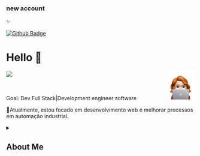 ### new account 

✨ 


[![Github Badge](https://img.shields.io/badge/-Github-000?style=flat-square&logo=Github&logoColor=white&link=https://github.com/nayaracabral)](https://github.com/nayaracabral)


# Hello 👋

<a href="https://taggo.one/clcmo"><img src="https://github.com/clcmo/clcmo/blob/main/memoji_mi.png"  width="15%" align="right" alt="Memoji"/></a><img src="https://media.giphy.com/media/hvRJCLFzcasrR4ia7z/giphy.gif" width="5%"></h1>

<br>

  Goal: Dev Full Stack|Development engineer software

📌Atualmente, estou focado em desenvolvimento web e melhorar processos em automação industrial.<br>

<details>
  <summary>
    <h2> About Me</h2>
  </summary>

⚡ Meu interesse pela área começou com os cursos de extensão do IFRS, onde aprendi o básico de programação e lógica. Depois, me aprofundei nos estudos participando de projetos no IFPE, onde frequentei o curso técnico em informática.🚀 Lá, tive a oportunidade com novos desafios e oportunidades de aprendizado, além de aprender sobre cybersegurança e data science com os cursos da Cisco, que me abriram novas possibilidades de criação e solução de problemas.



## Linguagens e Tecnologias


![JavaScript](https://img.shields.io/badge/JavaScript-%23323330?style=flat&logo=javascript&logoColor=F7DF1E)

![Python](https://img.shields.io/badge/Python-%2314354C?style=flat&logo=python&logoColor=FFD43B)



![C++](https://img.shields.io/badge/C%2B%2B-%2300599C?style=flat&logo=c%2B%2B&logoColor=white)

![React](https://img.shields.io/badge/React-%23282C34?style=flat&logo=react&logoColor=61DAFB)

![Angular](https://img.shields.io/badge/Angular-%E23236?style=flat&logo=angular&logoColor=white)


![Assembly](https://img.shields.io/badge/Assembly-%234D57FF?style=flat&logo=assembly&logoColor=white)

![C#](https://img.shields.io/badge/C%23-%231e4d92?style=flat&logo=csharp&logoColor=white)


<a href="https://www.w3.org/html/" target="_blank"><img align="left" alt="HTML5" width="26px" src="https://raw.githubusercontent.com/github/explore/80688e429a7d4ef2fca1e82350fe8e3517d3494d/topics/html/html.png" /></a>
<a href="https://www.w3schools.com/css/" target="_blank"><img align="left" alt="CSS3" width="26px" src="https://raw.githubusercontent.com/github/explore/80688e429a7d4ef2fca1e82350fe8e3517d3494d/topics/css/css.png" /></a>
<a href="https://www.python.org" target="_blank"> <img align="left" alt="Python" width="26px" src="https://github.com/Aakarsh-B/trying-repos/blob/master/python-5.svg?raw=true"/> </a>
<a href="https://www.cprogramming.com/" target="_blank"> <img align="left" alt="C" width="26px" src="https://github.com/Aakarsh-B/trying-repos/blob/master/c-programming.png"/> </a>
<a href="https://www.w3schools.com/cpp/" target="_blank"> <img align="left" alt="C++" width="26px" src="https://github.com/Aakarsh-B/trying-repos/blob/master/c++.png"/> </a>
<a href="https://git-scm.com/" target="_blank"> <img align="left" alt="git" width="26px" src="https://www.vectorlogo.zone/logos/git-scm/git-scm-icon.svg"/> </a>


<a href="https://www.blender.org" target="_blank"> <img align="left" alt="Photoshop" width="26px" src="https://github.com/Aakarsh-B/trying-repos/blob/master/blender.png?raw=true"/> </a>


<br />
<br />

---



### Now Playing 🎧

[![Spotify](https://github-readme-remake.vercel.app/api/spotify)](https://open.spotify.com/user/mr5jgbqp3jw221j271iz2nix9)
<br/>
---


## Ferramentas 🛠️🔧 🚀

Se você gostou do meu perfil, sinta-se à vontade dar uma estrela nos meus projetos e me enviar um feedback. Gosto de colaborar com outros desenvolvedores e aprender com eles. Espero te ver em breve! 👋

[![Top Langs](https://github-readme-stats.vercel.app/api/top-langs/?username=nayaracabral&layout=compact)](https://github.com/nayaracabral/github-readme-stats)


<




Agradeço pela visita  ! 



